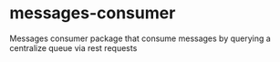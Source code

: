 # messages-consumer
Messages consumer package that consume messages by querying a centralize queue via rest requests
